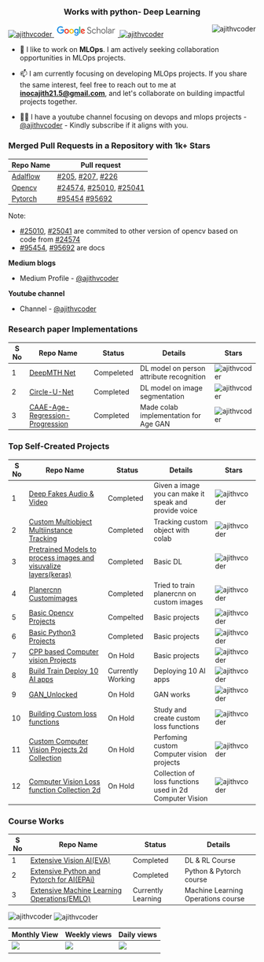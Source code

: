 
<h3 align="center">Works with python- Deep Learning </h3>

<p > 
<a href = "https://github.com/ajithvcoder">
<img src="https://img.shields.io/badge/GitHub-100000?style=for-the-badge&logo=github&logoColor=white" alt="ajithvcoder" width="100", height ="25" />
</a>


<a href = "https://scholar.google.com/citations?user=TZNqEB0AAAAJ&hl=en">
<img src="assets/google_scholar.JPG" alt="Google Scholar" width="130", height ="25" /> 
</a>

<a href = "https://in.linkedin.com/in/ajith-kumar-56a89287">
<img src="https://img.shields.io/badge/LinkedIn-0077B5?style=for-the-badge&logo=linkedin&logoColor=white" alt="ajithvcoder" width="100", height ="25" />
</a>


 <img  src="https://komarev.com/ghpvc/?username=ajithvallabai&label=Profile%20views&color=0e75b6&style=flat" alt="ajithvcoder" align="right"/>




- 💬 I like to work on **MLOps**. I am actively seeking collaboration opportunities in MLOps projects.

- 📫 I am currently focusing on developing MLOps projects. If you share the same interest, feel free to reach out to me at **inocajith21.5@gmail.com**, and let's collaborate on building impactful projects together.

- 🎥🔥 I have a youtube channel focusing on devops and mlops projects - [@ajithvcoder](https://www.youtube.com/@ajithvcoder) - Kindly subscribe if it aligns with you.

### Merged Pull Requests in a Repository with 1k+ Stars

 Repo Name |  Pull request |
 ----      | ---------     |
 [Adalflow](https://github.com/SylphAI-Inc/AdalFlow)  |  [#205](https://github.com/SylphAI-Inc/AdalFlow/pull/205), [#207](https://github.com/SylphAI-Inc/AdalFlow/pull/207), [#226](https://github.com/SylphAI-Inc/AdalFlow/pull/226) |
 [Opencv](https://github.com/opencv/opencv)    | [#24574](https://github.com/opencv/opencv/pull/24574), [#25010](https://github.com/opencv/opencv/pull/25010), [#25041](https://github.com/opencv/opencv/pull/25041)  |
 [Pytorch](https://github.com/pytorch/pytorch)   | [#95454](https://github.com/pytorch/pytorch/pull/95454) [#95692](https://github.com/pytorch/pytorch/pull/95692) |

Note:
- [#25010](https://github.com/opencv/opencv/pull/25010), [#25041](https://github.com/opencv/opencv/pull/25041) are commited to other version of opencv based on code from [#24574](https://github.com/opencv/opencv/pull/24574)
- [#95454](https://github.com/pytorch/pytorch/pull/95454), [#95692](https://github.com/pytorch/pytorch/pull/95692) are docs

**Medium blogs**
- Medium Profile - [@ajithvcoder](https://medium.com/@ajithkumarv)

**Youtube channel**
- Channel - [@ajithvcoder](https://www.youtube.com/@ajithvcoder)

### Research paper Implementations

S No | Repo Name | Status | Details | Stars
--- |  -----     | ----   | ------ |  ---
1 | [DeepMTH Net](https://github.com/ajithvcoder/Deep_MTH_Net)| Compeleted | DL model on person attribute recognition | <img  src="https://img.shields.io/github/stars/ajithvcoder/Deep_MTH_Net?style=social" alt="ajithvcoder" align="right"/> |
2 | [Circle-U-Net](https://github.com/ajithvcoder/Circle-U-Net) | Completed | DL model on image segmentation |  <img  src="https://img.shields.io/github/stars/ajithvcoder/Circle-U-Net?style=social" alt="ajithvcoder" align="right"/> |
3 | [CAAE-Age-Regression-Progression](https://github.com/ajithvcoder/CAAE-Age_Progression_Regression_Pytorch) | Completed | Made colab implementation for Age GAN |  <img  src="https://img.shields.io/github/stars/ajithvcoder/CAAE-Age_Progression_Regression_Pytorch?style=social" alt="ajithvcoder" align="right"/> |



### Top Self-Created Projects

S No | Repo Name | Status | Details| Stars |
--- |  -----     | ----   | ------ | ----  |
1 | [Deep Fakes Audio & Video](https://github.com/ajithvcoder/Deepfakes_audio_video) | Completed | Given a image you can make it speak and provide voice | <img  src="https://img.shields.io/github/stars/ajithvcoder/Deepfakes_audio_video?style=social" alt="ajithvcoder" align="right"/> |
2 | [Custom Multiobject Multiinstance Tracking](https://github.com/ajithvcoder/Custom_Multiobject_MultiInstance_Tracking) | Completed | Tracking custom object with colab | <img  src="https://img.shields.io/github/stars/ajithvcoder/Custom_Multiobject_MultiInstance_Tracking?style=social" alt="ajithvcoder" align="right"/> |
3 | [Pretrained Models to process images and visuvalize layers(keras)](https://github.com/ajithvcoder/getsetgo_keras-beginner) | Completed | Basic DL | <img  src="https://img.shields.io/github/stars/ajithvcoder/getsetgo_keras-beginner?style=social" alt="ajithvcoder" align="right"/> |
4 | [Planercnn Customimages](https://github.com/ajithvcoder/planercnn_customimages) | Completed | Tried to train planercnn on custom images | <img  src="https://img.shields.io/github/stars/ajithvcoder/planercnn_customimages?style=social" alt="ajithvcoder" align="right"/> |
5 | [Basic Opencv Projects](https://github.com/ajithvcoder/opencv_projects) | Compelted | Basic projects | <img  src="https://img.shields.io/github/stars/ajithvcoder/opencv_projects?style=social" alt="ajithvcoder" align="right"/> |
6 | [Basic Python3 Projects](https://github.com/ajithvcoder/Python3_Projects) | Completed | Basic projects | <img  src="https://img.shields.io/github/stars/ajithvcoder/Python3_Projects?style=social" alt="ajithvcoder" align="right"/> |
7 | [CPP based Computer vision Projects](https://github.com/ajithvcoder/CPP_based_Computer_vision_Projects)  | On Hold | Basic projects | <img  src="https://img.shields.io/github/stars/ajithvcoder/CPP_based_Computer_vision_Projects?style=social" alt="ajithvcoder" align="right"/> |
8 | [Build Train Deploy 10 AI apps](https://github.com/ajithvcoder/Build_Train_Deploy_10_AI_apps)  | Currently Working | Deploying 10 AI apps | <img  src="https://img.shields.io/github/stars/ajithvcoder/Build_Train_Deploy_10_AI_apps?style=social" alt="ajithvcoder" align="right"/> |
9 | [GAN_Unlocked](https://github.com/ajithvcoder/GAN_Unlocked)  | On Hold | GAN works | <img  src="https://img.shields.io/github/stars/ajithvcoder/GAN_Unlocked?style=social" alt="ajithvcoder" align="right"/> |
10 | [Building Custom loss functions](https://github.com/ajithvcoder/Building_Custom_loss_functions)  | On Hold | Study and create custom loss functions | <img  src="https://img.shields.io/github/stars/ajithvcoder/Building_Custom_loss_functions?style=social" alt="ajithvcoder" align="right"/> |
11 | [Custom Computer Vision Projects 2d Collection](https://github.com/ajithvcoder/awesome_custom_computer_vision_projects) | On Hold | Perfoming custom Computer vision projects | <img  src="https://img.shields.io/github/stars/ajithvcoder/awesome_custom_computer_vision_projects?style=social" alt="ajithvcoder" align="right"/> |
12 | [Computer Vision Loss function Collection 2d](https://github.com/ajithvcoder/awesome_cv_loss_functions_2d) | On Hold | Collection of loss functions used in 2d Computer Vision | <img src="https://img.shields.io/github/stars/ajithvcoder/awesome_cv_loss_functions_2d?style=social" alt="ajithvcoder" align="right"/> |

### Course Works

S No | Repo Name | Status | Details
--- |  -----     | ----   | ------
1   | [Extensive Vision AI(EVA)](https://github.com/ajithvcoder/EVA-Extensive_Vision_AI) | Completed | DL & RL Course
2   | [Extensive Python and Pytorch for AI(EPAi)](https://github.com/ajithvcoder/EPAi) | Completed | Python & Pytorch course
3   | [Extensive Machine Learning Operations(EMLO)](https://github.com/ajithvcoder/TSAI-EMLO-4.0) | Currently Learning | Machine Learning Operations course




<p><img align="left" src="https://github-readme-stats.vercel.app/api/top-langs?username=ajithvcoder&show_icons=true&locale=en&layout=compact" alt="ajithvcoder" /> 
</p>

<p>&nbsp;<img align="center" src="https://github-readme-stats.vercel.app/api?username=ajithvcoder&show_icons=true&locale=en" alt="ajithvcoder" /></p>




Monthly View            |  Weekly views                 | Daily views
-------------------------|------------------------- | ------------------- 
<img src="https://u8views.com/api/v1/github/profiles/8075112/views/month-count.svg" width="300"/>  |  <img src="https://u8views.com/api/v1/github/profiles/8075112/views/week-count.svg" width="300"/> | <img src="https://u8views.com/api/v1/github/profiles/8075112/views/day-count.svg" width="300"/> 

